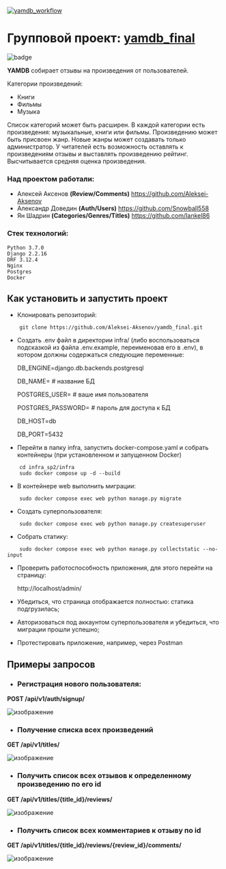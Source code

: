 [![yamdb_workflow](https://github.com/Aleksei-Aksenov/yamdb_final/workflows/yamdb_workflow/badge.svg)](https://github.com/Aleksei-Aksenov/yamdb_final/actions/workflows/yamdb_workflow.yml)
# Групповой проект: [yamdb_final](http://http://51.250.90.71/)

![badge](https://user-images.githubusercontent.com/86766017/175809946-525c22c7-c999-4101-85e0-f284ee3ac198.svg)

__YAMDB__ собирает отзывы на произведения от пользователей. 

Категории произведений: 
- Книги
- Фильмы
- Музыка

Список категорий может быть расширен.
В каждой категории есть произведения: музыкальные, книги или фильмы. Произведению может быть присвоен жанр. Новые жанры может создавать только администратор.
У читателей есть возможность оставлять к произведениям отзывы и выставлять произведению рейтинг. Высчитывается средняя оценка произведения.


### Над проектом работали:
- Алексей Аксенов __(Review/Comments)__
https://github.com/Aleksei-Aksenov
- Александр Доведин __(Auth/Users)__
https://github.com/Snowball558
- Ян Шадрин __(Categories/Genres/Titles)__
https://github.com/Iankel86

### Стек технологий:

    Python 3.7.0
    Django 2.2.16
    DRF 3.12.4
    Nginx
    Postgres
    Docker


## Как установить и запустить проект

- Клонировать репозиторий:
```
    git clone https://github.com/Aleksei-Aksenov/yamdb_final.git
```
- Создать .env файл в директории infra/ (либо воспользоваться подсказкой из файла .env.example, переименовав его в .env), в котором должны содержаться следующие переменные:

    DB_ENGINE=django.db.backends.postgresql
    
    DB_NAME= # название БД
    
    POSTGRES_USER= # ваше имя пользователя
    
    POSTGRES_PASSWORD= # пароль для доступа к БД
    
    DB_HOST=db
    
    DB_PORT=5432
    

- Перейти в папку infra, запустить docker-compose.yaml и собрать контейнеры (при установленном и запущенном Docker)
```
    cd infra_sp2/infra
    sudo docker compose up -d --build
```
- В контейнере web выполнить миграции:
```
    sudo docker compose exec web python manage.py migrate
```
- Создать суперпользователя:
```
    sudo docker compose exec web python manage.py createsuperuser
```
- Собрать статику:
```
    sudo docker compose exec web python manage.py collectstatic --no-input
```
- Проверить работоспособность приложения, для этого перейти на страницу:

    http://localhost/admin/
    
- Убедиться, что страница отображается полностью: статика подгрузилась;
- Авторизоваться под аккаунтом суперпользователя и убедиться, что миграции прошли успешно;
- Протестировать приложение, например, через Postman


## Примеры запросов

- ### Регистрация нового пользователя:

__POST /api/v1/auth/signup/__

![изображение](https://user-images.githubusercontent.com/99750013/190842608-65abc990-7330-4474-b73b-12cef552d5cd.png)

    
- ### Получение списка всех произведений

__GET /api/v1/titles/__

![изображение](https://user-images.githubusercontent.com/99750013/190842799-ef9fde79-3044-47eb-be61-13723954dd9f.png)


- ### Получить список всех отзывов к определенному произведению по его id

__GET /api/v1/titles/{title_id}/reviews/__

![изображение](https://user-images.githubusercontent.com/99750013/190842878-abaefc2a-3081-4d48-b3c0-792519f0023f.png)

- ### Получить список всех комментариев к отзыву по id

__GET /api/v1/titles/{title_id}/reviews/{review_id}/comments/__

![изображение](https://user-images.githubusercontent.com/99750013/190843000-d3a2143a-3f69-4c5f-8c4b-4a0b9cd495b1.png)

